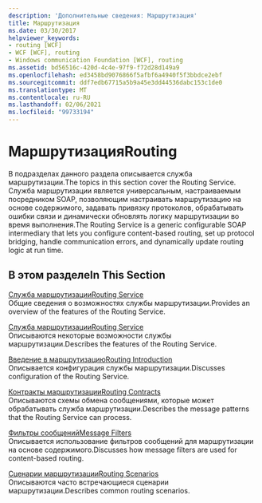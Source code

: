 ```yaml
---
description: 'Дополнительные сведения: Маршрутизация'
title: Маршрутизация
ms.date: 03/30/2017
helpviewer_keywords:
- routing [WCF]
- WCF [WCF], routing
- Windows communication Foundation [WCF], routing
ms.assetid: bd56516c-420d-4c4e-97f9-f72d28d149a9
ms.openlocfilehash: ed3458bd9076866f5afbf6a4940f5f3bbdce2ebf
ms.sourcegitcommit: ddf7edb67715a5b9a45e3dd44536dabc153c1de0
ms.translationtype: MT
ms.contentlocale: ru-RU
ms.lasthandoff: 02/06/2021
ms.locfileid: "99733194"
---
```

# <a name="routing"></a><span data-ttu-id="a092c-103">Маршрутизация</span><span class="sxs-lookup"><span data-stu-id="a092c-103">Routing</span></span>

<span data-ttu-id="a092c-104">В подразделах данного раздела описывается служба маршрутизации.</span><span class="sxs-lookup"><span data-stu-id="a092c-104">The topics in this section cover the Routing Service.</span></span> <span data-ttu-id="a092c-105">Служба маршрутизации является универсальным, настраиваемым посредником SOAP, позволяющим настраивать маршрутизацию на основе содержимого, задавать привязку протоколов, обрабатывать ошибки связи и динамически обновлять логику маршрутизации во время выполнения.</span><span class="sxs-lookup"><span data-stu-id="a092c-105">The Routing Service is a generic configurable SOAP intermediary that lets you configure content-based routing, set up protocol bridging, handle communication errors, and dynamically update routing logic at run time.</span></span>  
  
## <a name="in-this-section"></a><span data-ttu-id="a092c-106">В этом разделе</span><span class="sxs-lookup"><span data-stu-id="a092c-106">In This Section</span></span>  

 [<span data-ttu-id="a092c-107">Служба маршрутизации</span><span class="sxs-lookup"><span data-stu-id="a092c-107">Routing Service</span></span>](routing-service.md)  
 <span data-ttu-id="a092c-108">Общие сведения о возможностях службы маршрутизации.</span><span class="sxs-lookup"><span data-stu-id="a092c-108">Provides an overview of the features of the Routing Service.</span></span>  
  
 [<span data-ttu-id="a092c-109">Служба маршрутизации</span><span class="sxs-lookup"><span data-stu-id="a092c-109">Routing Service</span></span>](routing-service.md)  
 <span data-ttu-id="a092c-110">Описываются некоторые возможности службы маршрутизации.</span><span class="sxs-lookup"><span data-stu-id="a092c-110">Describes the features of the Routing Service.</span></span>  
  
 [<span data-ttu-id="a092c-111">Введение в маршрутизацию</span><span class="sxs-lookup"><span data-stu-id="a092c-111">Routing Introduction</span></span>](routing-introduction.md)  
 <span data-ttu-id="a092c-112">Описывается конфигурация службы маршрутизации.</span><span class="sxs-lookup"><span data-stu-id="a092c-112">Discusses configuration of the Routing Service.</span></span>  
  
 [<span data-ttu-id="a092c-113">Контракты маршрутизации</span><span class="sxs-lookup"><span data-stu-id="a092c-113">Routing Contracts</span></span>](routing-contracts.md)  
 <span data-ttu-id="a092c-114">Описываются схемы обмена сообщениями, которые может обрабатывать служба маршрутизации.</span><span class="sxs-lookup"><span data-stu-id="a092c-114">Describes the message patterns that the Routing Service can process.</span></span>  
  
 [<span data-ttu-id="a092c-115">Фильтры сообщений</span><span class="sxs-lookup"><span data-stu-id="a092c-115">Message Filters</span></span>](message-filters.md)  
 <span data-ttu-id="a092c-116">Описывается использование фильтров сообщений для маршрутизации на основе содержимого.</span><span class="sxs-lookup"><span data-stu-id="a092c-116">Discusses how message filters are used for content-based routing.</span></span>  
  
 [<span data-ttu-id="a092c-117">Сценарии маршрутизации</span><span class="sxs-lookup"><span data-stu-id="a092c-117">Routing Scenarios</span></span>](routing-scenarios.md)  
 <span data-ttu-id="a092c-118">Описываются часто встречающиеся сценарии маршрутизации.</span><span class="sxs-lookup"><span data-stu-id="a092c-118">Describes common routing scenarios.</span></span>
